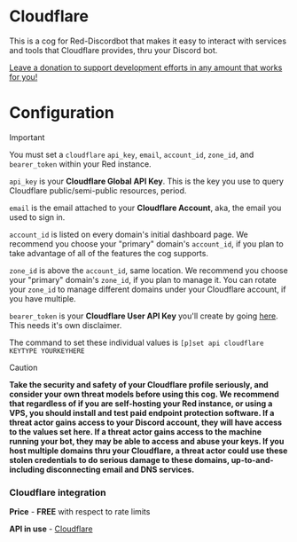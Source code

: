 # Cloudflare
This is a cog for Red-Discordbot that makes it easy to interact with services and tools that Cloudflare provides, thru your Discord bot.

[Leave a donation to support development efforts in any amount that works for you!](https://donate.stripe.com/eVag0y2kI9BI36McNa)

# Configuration
> [!IMPORTANT]
> You must set a `cloudflare` `api_key`, `email`, `account_id`, `zone_id`, and `bearer_token` within your Red instance.
>
> `api_key` is your **Cloudflare Global API Key**. This is the key you use to query Cloudflare public/semi-public resources, period.
>
> `email` is the email attached to your **Cloudflare Account**, aka, the email you used to sign in.
>
> `account_id` is listed on every domain's initial dashboard page. We recommend you choose your "primary" domain's `account_id`, if you plan to take advantage of all of the features the cog supports.
>
> `zone_id` is above the `account_id`, same location. We recommend you choose your "primary" domain's `zone_id`, if you plan to manage it. You can rotate your `zone_id` to manage different domains under your  Cloudflare account, if you have multiple.
>
> `bearer_token` is your **Cloudflare User API Key** you'll create by going [here](https://dash.cloudflare.com/profile/api-tokens). This needs it's own disclaimer.
>
> The command to set these individual values is `[p]set api cloudflare KEYTYPE YOURKEYHERE`


> [!CAUTION]
> **Take the security and safety of your Cloudflare profile seriously, and consider your own threat models before using this cog. We recommend that regardless of if you are self-hosting your Red instance, or using a VPS, you should install and test paid endpoint protection software. If a threat actor gains access to your Discord account, they will have access to the values set here. If a threat actor gains access to the machine running your bot, they may be able to access and abuse your keys. If you host multiple domains thru your Cloudflare, a threat actor could use these stolen credentials to do serious damage to these domains, up-to-and-including disconnecting email and DNS services.**


### Cloudflare  integration

**Price** - **FREE** with respect to rate limits

**API in use** - [Cloudflare](https://developers.cloudflare.com/api/)
